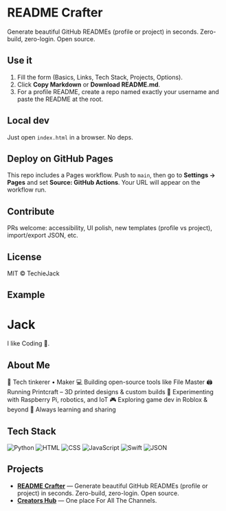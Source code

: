 # README Crafter
Generate beautiful GitHub READMEs (profile or project) in seconds. Zero-build, zero-login. Open source.

## Use it
1. Fill the form (Basics, Links, Tech Stack, Projects, Options).
2. Click **Copy Markdown** or **Download README.md**.
3. For a profile README, create a repo named exactly your username and paste the README at the root.

## Local dev
Just open `index.html` in a browser. No deps.

## Deploy on GitHub Pages
This repo includes a Pages workflow. Push to `main`, then go to **Settings → Pages** and set **Source: GitHub Actions**. Your URL will appear on the workflow run.

## Contribute
PRs welcome: accessibility, UI polish, new templates (profile vs project), import/export JSON, etc.

## License
MIT © TechieJack

## Example

# Jack

I like Coding 🥺.

## About Me
🔧 Tech tinkerer • Maker
💻 Building open-source tools like File Master
🖨️ Running Printcraft – 3D printed designs & custom builds
🍃 Experimenting with Raspberry Pi, robotics, and IoT
🎮 Exploring game dev in Roblox & beyond
🚀 Always learning and sharing

## Tech Stack
![Python](https://img.shields.io/badge/Python-%23000000.svg?style=for-the-badge) ![HTML](https://img.shields.io/badge/HTML-%23000000.svg?style=for-the-badge) ![CSS](https://img.shields.io/badge/CSS-%23000000.svg?style=for-the-badge) ![JavaScript](https://img.shields.io/badge/JavaScript-%23000000.svg?style=for-the-badge) ![Swift](https://img.shields.io/badge/Swift-%23000000.svg?style=for-the-badge) ![JSON](https://img.shields.io/badge/JSON-%23000000.svg?style=for-the-badge)

## Projects
- **[README Crafter](https://handyrepos.github.io/readme-crafter/)** — Generate beautiful GitHub READMEs (profile or project) in seconds. Zero-build, zero-login. Open source.
- **[Creators Hub](https://thecreatorslist.github.io/Creators/)** — One place For All The Channels.
